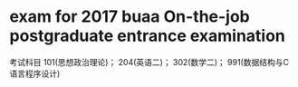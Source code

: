 # exam for 2017 buaa On-the-job postgraduate entrance examination

考试科目 	101(思想政治理论)； 204(英语二)； 302(数学二)； 991(数据结构与C语言程序设计) 


